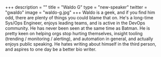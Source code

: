 +++
description = ""
title = "Waldo G"
type = "new-speaker"
twitter = "gwaldo"
image = "waldo-g.jpg"
+++
Waldo is a geek, and if you find him odd, there are plenty of things you could blame that on.  He's a long-time Sys/Ops Engineer, enjoys leading teams, and is active in the DevOps community.  He has never been seen at the same time as Batman.  He is pretty keen on helping orgs stop hurting themselves, insight tooling (trending / monitoring / alerting), and automation in general, and actually enjoys public speaking.  He hates writing about himself in the third person, and aspires to one day be a better bio writer.